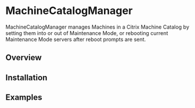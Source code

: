 # MachineCatalogManager

MachineCatalogManager manages Machines in a Citrix Machine Catalog by setting them into or out of Maintenance Mode, or rebooting current Maintenance Mode servers after reboot prompts are sent.

## Overview

## Installation

## Examples

